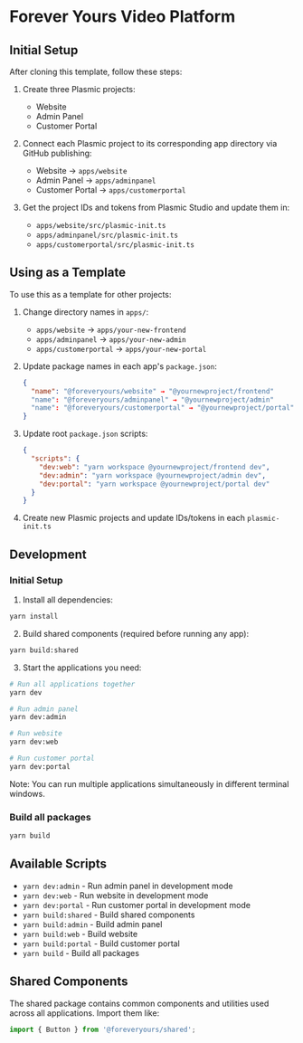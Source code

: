# Forever Yours Video Platform

## Initial Setup

After cloning this template, follow these steps:

1. Create three Plasmic projects:
   - Website
   - Admin Panel
   - Customer Portal

2. Connect each Plasmic project to its corresponding app directory via GitHub publishing:
   - Website → `apps/website`
   - Admin Panel → `apps/adminpanel`
   - Customer Portal → `apps/customerportal`

3. Get the project IDs and tokens from Plasmic Studio and update them in:
   - `apps/website/src/plasmic-init.ts`
   - `apps/adminpanel/src/plasmic-init.ts`
   - `apps/customerportal/src/plasmic-init.ts`

## Using as a Template

To use this as a template for other projects:

1. Change directory names in `apps/`:
   - `apps/website` → `apps/your-new-frontend`
   - `apps/adminpanel` → `apps/your-new-admin`
   - `apps/customerportal` → `apps/your-new-portal`

2. Update package names in each app's `package.json`:
   ```json
   {
     "name": "@foreveryours/website" → "@yournewproject/frontend"
     "name": "@foreveryours/adminpanel" → "@yournewproject/admin"
     "name": "@foreveryours/customerportal" → "@yournewproject/portal"
   }
   ```

3. Update root `package.json` scripts:
   ```json
   {
     "scripts": {
       "dev:web": "yarn workspace @yournewproject/frontend dev",
       "dev:admin": "yarn workspace @yournewproject/admin dev",
       "dev:portal": "yarn workspace @yournewproject/portal dev"
     }
   }
   ```

4. Create new Plasmic projects and update IDs/tokens in each `plasmic-init.ts`

## Development

### Initial Setup
1. Install all dependencies:
```bash
yarn install
```

2. Build shared components (required before running any app):
```bash
yarn build:shared
```

3. Start the applications you need:
```bash
# Run all applications together
yarn dev

# Run admin panel
yarn dev:admin

# Run website
yarn dev:web

# Run customer portal
yarn dev:portal
```

Note: You can run multiple applications simultaneously in different terminal windows.

### Build all packages
```bash
yarn build
```

## Available Scripts
- `yarn dev:admin` - Run admin panel in development mode
- `yarn dev:web` - Run website in development mode
- `yarn dev:portal` - Run customer portal in development mode
- `yarn build:shared` - Build shared components
- `yarn build:admin` - Build admin panel
- `yarn build:web` - Build website
- `yarn build:portal` - Build customer portal
- `yarn build` - Build all packages

## Shared Components
The shared package contains common components and utilities used across all applications. Import them like:
```typescript
import { Button } from '@foreveryours/shared';
```
